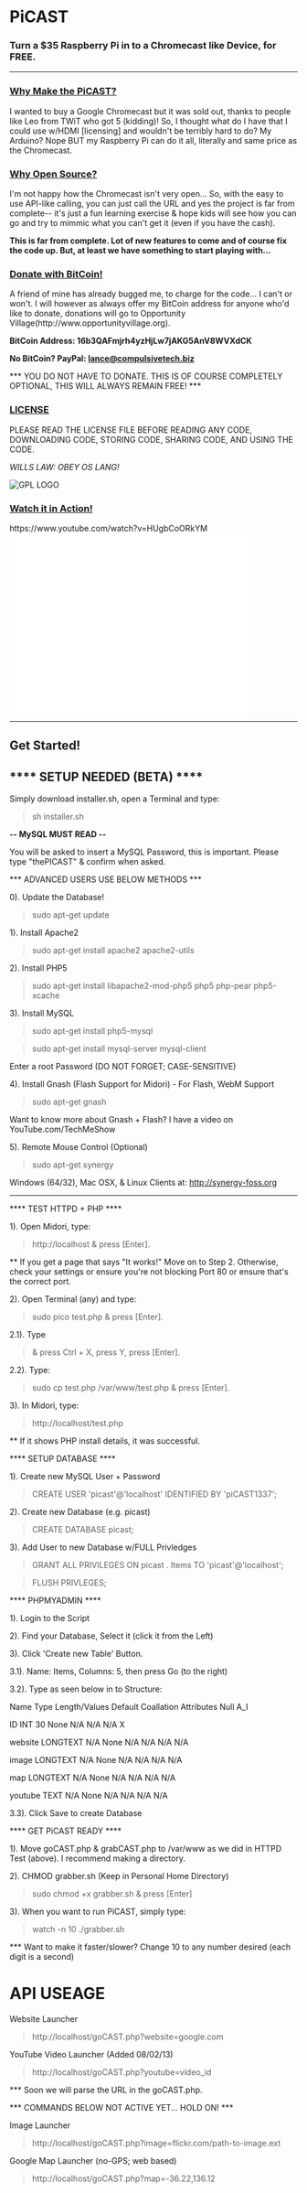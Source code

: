 PiCAST
===
<h3>Turn a $35 Raspberry Pi in to a Chromecast like Device, for FREE.</h3>
<hr>

<h3><u>Why Make the PiCAST?</u></h3>
I wanted to buy a Google Chromecast but it was sold out, thanks to people like Leo from TWiT who got 5 (kidding)!
So, I thought what do I have that I could use w/HDMI [licensing] and wouldn't be terribly hard to do? My Arduino?
Nope BUT my Raspberry Pi can do it all, literally and same price as the Chromecast.

<h3><u>Why Open Source?</u></h3>
I'm not happy how the Chromecast isn't very open... So, with the easy to use API-like calling, you can just call the URL
and yes the project is far from complete-- it's just a fun learning exercise & hope kids will see how you can go and
try to mimmic what you can't get it (even if you have the cash).

<b>This is far from complete. Lot of new features to come and of course fix the code up. But, at least we have something
to start playing with...</b>

<h3><u>Donate with BitCoin!</u></h3>
A friend of mine has already bugged me, to charge for the code... I can't or won't. I will however as always offer my
BitCoin address for anyone who'd like to donate, donations will go to Opportunity Village(http://www.opportunityvillage.org).

<b>BitCoin Address: 16b3QAFmjrh4yzHjLw7jAKG5AnV8WVXdCK</b>

<b>No BitCoin? PayPal: lance@compulsivetech.biz</b>

*** YOU DO NOT HAVE TO DONATE. THIS IS OF COURSE COMPLETELY OPTIONAL, THIS WILL ALWAYS REMAIN FREE! ***

<h3><u>LICENSE</u></h3>

PLEASE READ THE LICENSE FILE BEFORE READING ANY CODE, DOWNLOADING CODE, STORING CODE, SHARING CODE, AND USING THE CODE.

*WILLS LAW: OBEY OS LANG!*

<img src="http://www.gnu.org/graphics/gplv3-127x51.png" alt="GPL LOGO" title="GPL LOGO">


<h3><u>Watch it in Action!</u></h3>
https://www.youtube.com/watch?v=HUgbCoORkYM
<iframe width="420" height="315" src="//www.youtube.com/embed/HUgbCoORkYM" frameborder="0" allowfullscreen></iframe>

<hr><h2>Get Started!</h2>

<b><h2>**** SETUP NEEDED (BETA) ****</h2></b>

Simply download installer.sh, open a Terminal and type:
> sh installer.sh

<b>-- MySQL MUST READ --</b>

You will be asked to insert a MySQL Password, this is important. Please type "thePICAST" & confirm when asked.



*** ADVANCED USERS USE BELOW METHODS ***

0). Update the Database!
> sudo apt-get update

1). Install Apache2

> sudo apt-get install apache2 apache2-utils

2). Install PHP5

> sudo apt-get install libapache2-mod-php5 php5 php-pear php5-xcache

3). Install MySQL
 
> sudo apt-get install php5-mysql

> sudo apt-get install mysql-server mysql-client

Enter a root Password (DO NOT FORGET; CASE-SENSITIVE)

4). Install Gnash (Flash Support for Midori) - For Flash, WebM Support

> sudo apt-get gnash

Want to know more about Gnash + Flash? I have a video on YouTube.com/TechMeShow

5). Remote Mouse Control (Optional)
> sudo apt-get synergy

Windows (64/32), Mac OSX, & Linux Clients at: http://synergy-foss.org

-------------------------------------------------------------------------------------

**** TEST HTTPD + PHP ****

1). Open Midori, type:
>http://localhost & press [Enter].

** If you get a page that says "It works!" Move on to Step 2. Otherwise, check
your settings or ensure you're not blocking Port 80 or ensure that's the correct port.

2). Open Terminal (any) and type:
>sudo pico test.php & press [Enter].

2.1). Type
><?php phpinfo(); ?> & press Ctrl + X, press Y, press [Enter].

2.2). Type:
>sudo cp test.php /var/www/test.php & press [Enter].

3). In Midori, type:
>http://localhost/test.php

** If it shows PHP install details, it was successful.

**** SETUP DATABASE ****

1). Create new MySQL User + Password
> CREATE USER 'picast'@'localhost' IDENTIFIED BY 'piCAST1337';

2). Create new Database (e.g. picast)
> CREATE DATABASE picast;

3). Add User to new Database w/FULL Privledges
> GRANT ALL PRIVILEGES ON picast . Items TO 'picast'@'localhost';

> FLUSH PRIVLEGES;

**** PHPMYADMIN ****

1). Login to the Script

2). Find your Database, Select it (click it from the Left)

3). Click 'Create new Table' Button.

3.1). Name: Items, Columns: 5, then press Go (to the right)

3.2). Type as seen below in to Structure:

Name       Type   Length/Values   Default   Coallation   Attributes   Null   A_I

ID         INT         30          None         N/A         N/A       N/A     X

website    LONGTEXT    N/A         None         N/A         N/A       N/A     N/A    

image      LONGTEXT    N/A         None         N/A         N/A       N/A     N/A  

map        LONGTEXT    N/A         None         N/A         N/A       N/A     N/A  

youtube    TEXT        N/A         None         N/A         N/A       N/A     N/A  

3.3). Click Save to create Database

**** GET PiCAST READY ****

1). Move goCAST.php & grabCAST.php to /var/www as we did in HTTPD Test (above). I recommend making a directory.

2). CHMOD grabber.sh (Keep in Personal Home Directory)
> sudo chmod +x grabber.sh & press [Enter]

3). When you want to run PiCAST, simply type:
> watch -n 10 ./grabber.sh

*** Want to make it faster/slower? Change 10 to any number desired (each digit is a second)

API USEAGE
=

Website Launcher
>http://localhost/goCAST.php?website=google.com

YouTube Video Launcher (Added 08/02/13)
>http://localhost/goCAST.php?youtube=video_id

*** Soon we will parse the URL in the goCAST.php.

*** COMMANDS BELOW NOT ACTIVE YET... HOLD ON! ***

Image Launcher
>http://localhost/goCAST.php?image=flickr.com/path-to-image.ext

Google Map Launcher (no-GPS; web based)
>http://localhost/goCAST.php?map=-36.22,136.12
